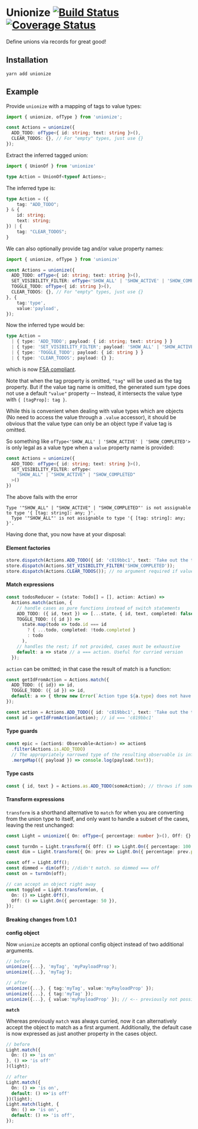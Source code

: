 # Unionize [![Build Status](https://travis-ci.org/pelotom/unionize.svg?branch=master)](https://travis-ci.org/pelotom/unionize) [![Coverage Status](https://coveralls.io/repos/github/pelotom/unionize/badge.svg?branch=master)](https://coveralls.io/github/pelotom/unionize?branch=master)

Define unions via records for great good!

## Installation

```
yarn add unionize
```

## Example

Provide `unionize` with a mapping of tags to value types:

```ts
import { unionize, ofType } from 'unionize';

const Actions = unionize({
  ADD_TODO: ofType<{ id: string; text: string }>(),
  CLEAR_TODOS: {}, // For "empty" types, just use {}
});
```

Extract the inferred tagged union:

```ts
import { UnionOf } from 'unionize'

type Action = UnionOf<typeof Actions>;
```

The inferred type is:

```ts
type Action = ({
    tag: "ADD_TODO";
} & {
    id: string;
    text: string;
}) | {
    tag: "CLEAR_TODOS";
}
```

We can also optionally provide tag and/or value property names:

```ts
import { unionize, ofType } from 'unionize'

const Actions = unionize({
  ADD_TODO: ofType<{ id: string; text: string }>(),
  SET_VISIBILITY_FILTER: ofType<'SHOW_ALL' | 'SHOW_ACTIVE' | 'SHOW_COMPLETED'>(),
  TOGGLE_TODO: ofType<{ id: string }>(),
  CLEAR_TODOS: {}, // For "empty" types, just use {}
}, {
    tag:'type',
    value:'payload',
});
```

Now the inferred type would be:

```ts
type Action =
  | { type: 'ADD_TODO'; payload: { id: string; text: string } }
  | { type: 'SET_VISIBILITY_FILTER'; payload: 'SHOW_ALL' | 'SHOW_ACTIVE' | 'SHOW_COMPLETED' }
  | { type: 'TOGGLE_TODO'; payload: { id: string } }
  | { type: 'CLEAR_TODOS'; payload: {} };
```

which is now [FSA compliant](https://github.com/redux-utilities/flux-standard-action).

Note that when the tag property is omitted, `"tag"` will be used as the tag property. But if the value tag name is omitted, the generated sum type does not use a default `"value"` property -- Instead, it intersects the value type with `{ [tagProp]: tag }`.

While this is convenient when dealing with value types which are objects (No need to access the value through a `.value` accessor), it should be obvious that the value type can only be an object type if value tag is omitted. 

So something like `ofType<'SHOW_ALL' | 'SHOW_ACTIVE' | 'SHOW_COMPLETED'>` is only legal as a value type when a `value` property name is provided:

```ts
const Actions = unionize({
  ADD_TODO: ofType<{ id: string; text: string }>(),
  SET_VISIBILITY_FILTER: ofType<                           
    "SHOW_ALL" | "SHOW_ACTIVE" | "SHOW_COMPLETED"
  >()
})
```

The above fails with the error

```
Type '"SHOW_ALL" | "SHOW_ACTIVE" | "SHOW_COMPLETED"' is not assignable to type '{ [tag: string]: any; }'.
  Type '"SHOW_ALL"' is not assignable to type '{ [tag: string]: any; }'.
```

Having done that, you now have at your disposal:

#### Element factories

```ts
store.dispatch(Actions.ADD_TODO({ id: 'c819bbc1', text: 'Take out the trash' }));
store.dispatch(Actions.SET_VISIBILITY_FILTER('SHOW_COMPLETED'));
store.dispatch(Actions.CLEAR_TODOS()); // no argument required if value type is {}
```

#### Match expressions

```ts
const todosReducer = (state: Todo[] = [], action: Action) =>
  Actions.match(action, {
    // handle cases as pure functions instead of switch statements
    ADD_TODO: ({ id, text }) => [...state, { id, text, completed: false }],
    TOGGLE_TODO: ({ id }) =>
      state.map(todo => todo.id === id
        ? { ...todo, completed: !todo.completed }
        : todo
      ),
    // handles the rest; if not provided, cases must be exhaustive 
    default: a => state // a === action. Useful for curried version
  });
```

`action` can be omitted; in that case the result of match is a function:

```ts
const getIdFromAction = Actions.match({
  ADD_TODO: ({ id}) => id,
  TOGGLE_TODO: ({ id }) => id,
  default: a => { throw new Error(`Action type ${a.type} does not have an associated id`); },
});

const action = Actions.ADD_TODO({ id: 'c819bbc1', text: 'Take out the trash' });
const id = getIdFromAction(action); // id === 'c819bbc1'
```

#### Type guards

```ts
const epic = (action$: Observable<Action>) => action$
  .filter(Actions.is.ADD_TODO)
  // The appropriately narrowed type of the resulting observable is inferred...
  .mergeMap(({ payload }) => console.log(payload.text));
```

#### Type casts

```ts
const { id, text } = Actions.as.ADD_TODO(someAction); // throws if someAction is not an ADD_TODO
```

#### Transform expressions

`transform` is a shorthand alternative to `match` for when you are converting from the union type to itself, and only want to handle a subset of the cases, leaving the rest unchanged:

```ts
const Light = unionize({ On: ofType<{ percentage: number }>(), Off: {} });

const turnOn = Light.transform({ Off: () => Light.On({ percentage: 100 }) });
const dim = Light.transform({ On: prev => Light.On({ percentage: prev.percentage / 2 }) });

const off = Light.Off();
const dimmed = dim(off); //didn't match. so dimmed === off
const on = turnOn(off);

// can accept an object right away
const toggled = Light.transform(on, {
  On: () => Light.Off(),
  Off: () => Light.On({ percentage: 50 }),
});
```

#### Breaking changes from 1.0.1
**config object**

Now `unionize` accepts an optional config object instead of two additional arguments.

```ts
// before
unionize({...}, 'myTag', 'myPayloadProp');
unionize({...}, 'myTag');

// after
unionize({...}, { tag:'myTag', value:'myPayloadProp' });
unionize({...}, { tag:'myTag' });
unionize({...}, { value:'myPayloadProp' }); // <-- previously not possible
```

**`match`**

Whereas previously `match` was always curried, now it can alternatively accept the object to match as a first argument. Additionally, the default case is now expressed as just another property in the cases object.

```ts
// before
Light.match({
  On: () => 'is on'
}, () => 'is off'
)(light);

// after
Light.match({
  On: () => 'is on',
  default: () =>'is off'
})(light);
Light.match(light, {
  On: () => 'is on',
  default: () => 'is off',
});
```
